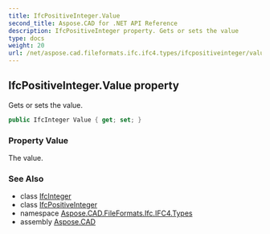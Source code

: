 ```yaml
---
title: IfcPositiveInteger.Value
second_title: Aspose.CAD for .NET API Reference
description: IfcPositiveInteger property. Gets or sets the value
type: docs
weight: 20
url: /net/aspose.cad.fileformats.ifc.ifc4.types/ifcpositiveinteger/value/
---
```

## IfcPositiveInteger.Value property

Gets or sets the value.

```csharp
public IfcInteger Value { get; set; }
```

### Property Value

The value.

### See Also

* class [IfcInteger](../../ifcinteger/)
* class [IfcPositiveInteger](../)
* namespace [Aspose.CAD.FileFormats.Ifc.IFC4.Types](../../ifcpositiveinteger/)
* assembly [Aspose.CAD](../../../)


